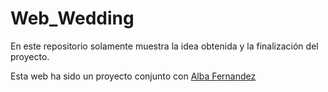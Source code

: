 # Web_Wedding
En este repositorio solamente muestra la idea obtenida y la finalización del proyecto.

Esta web ha sido un proyecto conjunto con <a href="https://github.com/albafdez" target="_blank">Alba Fernandez</a>
